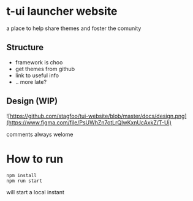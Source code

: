 # t-ui launcher website
a place to help share themes and foster the comunity

## Structure
- framework is choo
- get themes from github
- link to useful info
- .. more late?

## Design (WIP)
![https://github.com/stagfoo/tui-website/blob/master/docs/design.png](https://www.figma.com/file/PsUWhZn7otLrQIwKxnUcAxkZ/T-Ui)

comments always welome

# How to run

```
npm install
npm run start
```

will start a local instant